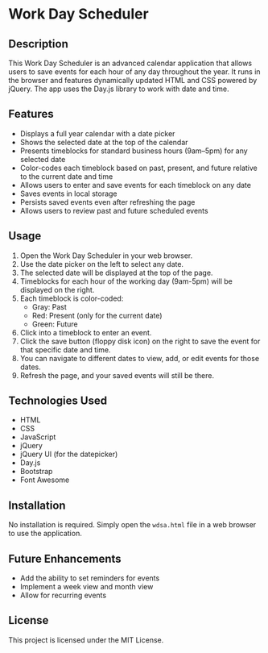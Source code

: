 # Work Day Scheduler

## Description

This Work Day Scheduler is an advanced calendar application that allows users to save events for each hour of any day throughout the year. It runs in the browser and features dynamically updated HTML and CSS powered by jQuery. The app uses the Day.js library to work with date and time.

## Features

- Displays a full year calendar with a date picker
- Shows the selected date at the top of the calendar
- Presents timeblocks for standard business hours (9am–5pm) for any selected date
- Color-codes each timeblock based on past, present, and future relative to the current date and time
- Allows users to enter and save events for each timeblock on any date
- Saves events in local storage
- Persists saved events even after refreshing the page
- Allows users to review past and future scheduled events

## Usage

1. Open the Work Day Scheduler in your web browser.
2. Use the date picker on the left to select any date.
3. The selected date will be displayed at the top of the page.
4. Timeblocks for each hour of the working day (9am-5pm) will be displayed on the right.
5. Each timeblock is color-coded:
   - Gray: Past
   - Red: Present (only for the current date)
   - Green: Future
6. Click into a timeblock to enter an event.
7. Click the save button (floppy disk icon) on the right to save the event for that specific date and time.
8. You can navigate to different dates to view, add, or edit events for those dates.
9. Refresh the page, and your saved events will still be there.

## Technologies Used

- HTML
- CSS
- JavaScript
- jQuery
- jQuery UI (for the datepicker)
- Day.js
- Bootstrap
- Font Awesome

## Installation

No installation is required. Simply open the `wdsa.html` file in a web browser to use the application.

## Future Enhancements

- Add the ability to set reminders for events
- Implement a week view and month view
- Allow for recurring events

## License

This project is licensed under the MIT License.